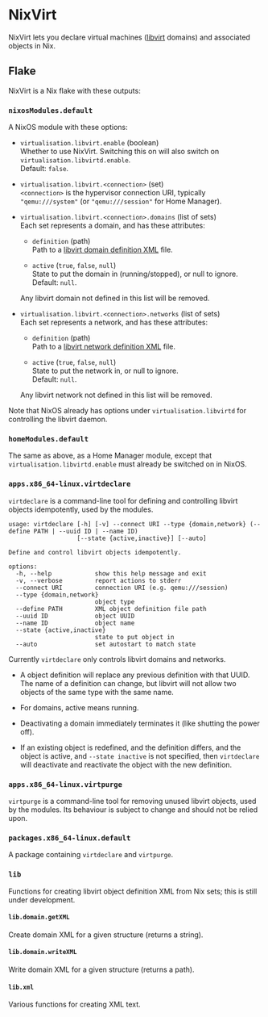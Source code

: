 # NixVirt

NixVirt lets you declare virtual machines ([libvirt](https://libvirt.org/) domains) and associated objects in Nix.

## Flake

NixVirt is a Nix flake with these outputs:

### `nixosModules.default`

A NixOS module with these options:

* `virtualisation.libvirt.enable` (boolean)  
Whether to use NixVirt.
Switching this on will also switch on `virtualisation.libvirtd.enable`.  
Default: `false`.

* `virtualisation.libvirt.<connection>` (set)  
`<connection>` is the hypervisor connection URI, typically `"qemu:///system"` (or `"qemu:///session"` for Home Manager).  

* `virtualisation.libvirt.<connection>.domains` (list of sets)  
Each set represents a domain, and has these attributes:

  * `definition` (path)  
  Path to a [libvirt domain definition XML](https://libvirt.org/formatdomain.html) file.

  * `active` (`true`, `false`, `null`)  
  State to put the domain in (running/stopped), or null to ignore.  
  Default: `null`.

  Any libvirt domain not defined in this list will be removed.

* `virtualisation.libvirt.<connection>.networks` (list of sets)  
Each set represents a network, and has these attributes:

  * `definition` (path)  
  Path to a [libvirt network definition XML](https://libvirt.org/formatnetwork.html) file.

  * `active` (`true`, `false`, `null`)  
  State to put the network in, or null to ignore.  
  Default: `null`.

  Any libvirt network not defined in this list will be removed.

Note that NixOS already has options under `virtualisation.libvirtd` for controlling the libvirt daemon.

### `homeModules.default`

The same as above, as a Home Manager module, except that `virtualisation.libvirtd.enable` must already be switched on in NixOS.

### `apps.x86_64-linux.virtdeclare`

`virtdeclare` is a command-line tool for defining and controlling libvirt objects idempotently, used by the modules.

```
usage: virtdeclare [-h] [-v] --connect URI --type {domain,network} (--define PATH | --uuid ID | --name ID)
                   [--state {active,inactive}] [--auto]

Define and control libvirt objects idempotently.

options:
  -h, --help            show this help message and exit
  -v, --verbose         report actions to stderr
  --connect URI         connection URI (e.g. qemu:///session)
  --type {domain,network}
                        object type
  --define PATH         XML object definition file path
  --uuid ID             object UUID
  --name ID             object name
  --state {active,inactive}
                        state to put object in
  --auto                set autostart to match state
```

Currently `virtdeclare` only controls libvirt domains and networks.

* A object definition will replace any previous definition with that UUID. The name of a definition can change, but libvirt will not allow two objects of the same type with the same name.

* For domains, active means running.

* Deactivating a domain immediately terminates it (like shutting the power off).

* If an existing object is redefined, and the definition differs, and the object is active,
and `--state inactive` is not specified, then `virtdeclare` will deactivate and reactivate the object with the new definition.

### `apps.x86_64-linux.virtpurge`

`virtpurge` is a command-line tool for removing unused libvirt objects, used by the modules.
Its behaviour is subject to change and should not be relied upon.

### `packages.x86_64-linux.default`

A package containing `virtdeclare` and `virtpurge`.

### `lib`

Functions for creating libvirt object definition XML from Nix sets; this is still under development.

#### `lib.domain.getXML`

Create domain XML for a given structure (returns a string).

#### `lib.domain.writeXML`

Write domain XML for a given structure (returns a path).

#### `lib.xml`

Various functions for creating XML text.
